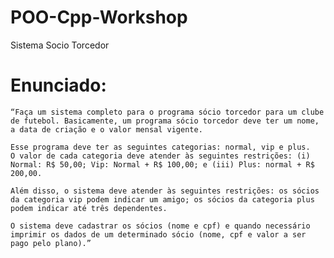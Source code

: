 # POO-Cpp-Workshop
 Sistema Socio Torcedor


# Enunciado:
    “Faça um sistema completo para o programa sócio torcedor para um clube de futebol. Basicamente, um programa sócio torcedor deve ter um nome, a data de criação e o valor mensal vigente.

    Esse programa deve ter as seguintes categorias: normal, vip e plus.
    O valor de cada categoria deve atender às seguintes restrições: (i) Normal: R$ 50,00; Vip: Normal + R$ 100,00; e (iii) Plus: normal + R$ 200,00.

    Além disso, o sistema deve atender às seguintes restrições: os sócios da categoria vip podem indicar um amigo; os sócios da categoria plus podem indicar até três dependentes.

    O sistema deve cadastrar os sócios (nome e cpf) e quando necessário imprimir os dados de um determinado sócio (nome, cpf e valor a ser pago pelo plano).”
